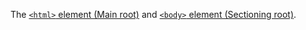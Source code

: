 The [`<html>` element (Main root)](https://developer.mozilla.org/en-US/docs/Web/HTML/Element#Main_root) and [`<body>` element (Sectioning root)](https://developer.mozilla.org/en-US/docs/Web/HTML/Element#Sectioning_root).

<script>
/* To open external links in new window */
Array.from(document.links)
  .filter(link => link.hostname != window.location.hostname)
  .forEach(link => link.target = '_blank');
</script>
